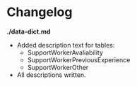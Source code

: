 # Changelog

**./data-dict.md**
* Added description text for tables:
	* SupportWorkerAvaliability
	* SupportWorkerPreviousExperience
	* SupportWorkerOther
* All descriptions written.